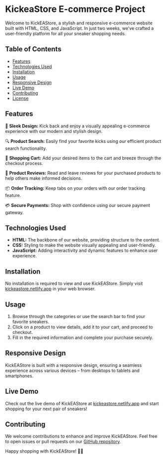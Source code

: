 # KickeaStore E-commerce Project

Welcome to KickEAStore, a stylish and responsive e-commerce website built with HTML, CSS, and JavaScript. In just two weeks, we've crafted a user-friendly platform for all your sneaker shopping needs.

## Table of Contents

- [Features](#features)
- [Technologies Used](#technologies-used)
- [Installation](#installation)
- [Usage](#usage)
- [Responsive Design](#responsive-design)
- [Live Demo](#live-demo)
- [Contributing](#contributing)
- [License](#license)

## Features

👟 **Sleek Design:** Kick back and enjoy a visually appealing e-commerce experience with our modern and stylish design.

🔍 **Product Search:** Easily find your favorite kicks using our efficient product search functionality.

🛒 **Shopping Cart:** Add your desired items to the cart and breeze through the checkout process.

🌟 **Product Reviews:** Read and leave reviews for your purchased products to help others make informed decisions.

📦 **Order Tracking:** Keep tabs on your orders with our order tracking feature.

💳 **Secure Payments:** Shop with confidence using our secure payment gateway.

## Technologies Used

- **HTML:** The backbone of our website, providing structure to the content.
- **CSS:** Styling to make the website visually appealing and user-friendly.
- **JavaScript:** Adding interactivity and dynamic features to enhance user experience.

## Installation

No installation is required to view and use KickEAStore. Simply visit [kickeastore.netlify.app](https://kickeastore.netlify.app/) in your web browser.

## Usage

1. Browse through the categories or use the search bar to find your favorite sneakers.
2. Click on a product to view details, add it to your cart, and proceed to checkout.
3. Fill in the required information and complete your purchase securely.

## Responsive Design

KickEAStore is built with a responsive design, ensuring a seamless experience across various devices – from desktops to tablets and smartphones.

## Live Demo

Check out the live demo of KickEAStore at [kickeastore.netlify.app](https://kickeastore.netlify.app/) and start shopping for your next pair of sneakers!

## Contributing

We welcome contributions to enhance and improve KickEAStore. Feel free to open issues or pull requests on our [GitHub repository](https://github.com/Vishalshah007/E-commerce).

Happy shopping with KickEAStore! 👟🎉
